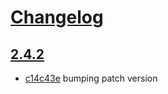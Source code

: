 # [Changelog](http://opendiscovery.co.uk/releases)

## [2.4.2](http://opendiscovery.co.uk/compare/2.4.1...2.4.2)

* [c14c43e](http://opendiscovery.co.uk/commit/c14c43e) bumping patch version

